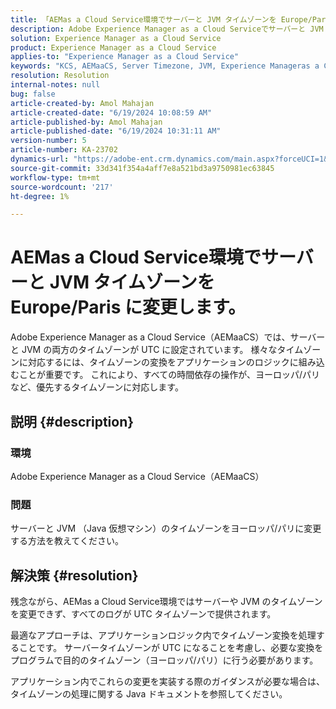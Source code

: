 ```yaml
---
title: 「AEMas a Cloud Service環境でサーバーと JVM タイムゾーンを Europe/Paris に変更する」
description: Adobe Experience Manager as a Cloud Serviceでサーバーと JVM のタイムゾーンを変更する方法を説明します。
solution: Experience Manager as a Cloud Service
product: Experience Manager as a Cloud Service
applies-to: "Experience Manager as a Cloud Service"
keywords: "KCS, AEMaaCS, Server Timezone, JVM, Experience Manageras a Cloud Service, Java 仮想マシン"
resolution: Resolution
internal-notes: null
bug: false
article-created-by: Amol Mahajan
article-created-date: "6/19/2024 10:08:59 AM"
article-published-by: Amol Mahajan
article-published-date: "6/19/2024 10:31:11 AM"
version-number: 5
article-number: KA-23702
dynamics-url: "https://adobe-ent.crm.dynamics.com/main.aspx?forceUCI=1&pagetype=entityrecord&etn=knowledgearticle&id=124a6ff1-232e-ef11-840a-00224803d726"
source-git-commit: 33d341f354a4aff7e8a521bd3a9750981ec63845
workflow-type: tm+mt
source-wordcount: '217'
ht-degree: 1%

---
```


# AEMas a Cloud Service環境でサーバーと JVM タイムゾーンを Europe/Paris に変更します。


Adobe Experience Manager as a Cloud Service（AEMaaCS）では、サーバーと JVM の両方のタイムゾーンが UTC に設定されています。 様々なタイムゾーンに対応するには、タイムゾーンの変換をアプリケーションのロジックに組み込むことが重要です。 これにより、すべての時間依存の操作が、ヨーロッパ/パリなど、優先するタイムゾーンに対応します。

## 説明 {#description}


### 環境

Adobe Experience Manager as a Cloud Service（AEMaaCS）

### 問題

サーバーと JVM （Java 仮想マシン）のタイムゾーンをヨーロッパ/パリに変更する方法を教えてください。


## 解決策 {#resolution}


残念ながら、AEMas a Cloud Service環境ではサーバーや JVM のタイムゾーンを変更できず、すべてのログが UTC タイムゾーンで提供されます。

最適なアプローチは、アプリケーションロジック内でタイムゾーン変換を処理することです。 サーバータイムゾーンが UTC になることを考慮し、必要な変換をプログラムで目的のタイムゾーン（ヨーロッパ/パリ）に行う必要があります。

アプリケーション内でこれらの変更を実装する際のガイダンスが必要な場合は、タイムゾーンの処理に関する Java ドキュメントを参照してください。
